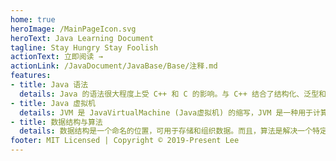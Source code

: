 ```yaml
---
home: true
heroImage: /MainPageIcon.svg
heroText: Java Learning Document
tagline: Stay Hungry Stay Foolish
actionText: 立即阅读 →
actionLink: /JavaDocument/JavaBase/Base/注释.md
features:
- title: Java 语法
  details: Java 的语法很大程度上受 C++ 和 C 的影响。与 C++ 结合了结构化、泛型和面向对象编程的语法不同，Java 几乎完全是作为面向对象的语言构建的。
- title: Java 虚拟机
  details: JVM 是 JavaVirtualMachine (Java虚拟机) 的缩写，JVM 是一种用于计算设备的规范，它是一个虚构出来的计算机，是通过在实际的计算机上仿真模拟各种计算机功能来实现的。
- title: 数据结构与算法
  details: 数据结构是一个命名的位置，可用于存储和组织数据。而且，算法是解决一个特定问题的步骤的集合。
footer: MIT Licensed | Copyright © 2019-Present Lee
---
```

